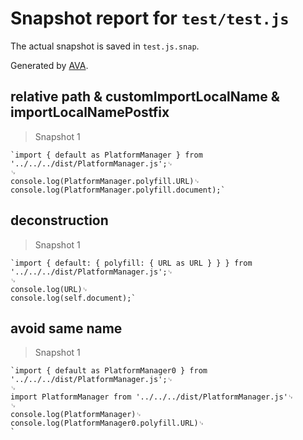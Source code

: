 # Snapshot report for `test/test.js`

The actual snapshot is saved in `test.js.snap`.

Generated by [AVA](https://avajs.dev).

## relative path & customImportLocalName & importLocalNamePostfix

> Snapshot 1

    `import { default as PlatformManager } from '../../../dist/PlatformManager.js';␊
    ␊
    console.log(PlatformManager.polyfill.URL)␊
    console.log(PlatformManager.polyfill.document);`

## deconstruction

> Snapshot 1

    `import { default: { polyfill: { URL as URL } } } from '../../../dist/PlatformManager.js';␊
    ␊
    console.log(URL)␊
    console.log(self.document);`

## avoid same name

> Snapshot 1

    `import { default as PlatformManager0 } from '../../../dist/PlatformManager.js';␊
    ␊
    import PlatformManager from '../../../dist/PlatformManager.js'␊
    ␊
    console.log(PlatformManager)␊
    console.log(PlatformManager0.polyfill.URL)␊
    `
